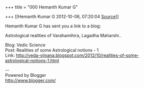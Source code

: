 +++
title = "000 Hemanth Kumar G"

+++
[[Hemanth Kumar G	2012-10-06, 07:20:04 [Source](https://groups.google.com/g/bvparishat/c/EeVk4BHlSeI)]]



Hemanth Kumar G has sent you a link to a blog:  
  
Astrological realities of Varahamihira, Lagadha Maharshi..  
  
Blog: Vedic Science  
Post: Realities of some Astrological notions - 1  
Link: <http://veda-vijnana.blogspot.com/2012/10/realities-of-some-astrological-notions-1.html>  
  
--  
Powered by Blogger  
<http://www.blogger.com/>  

